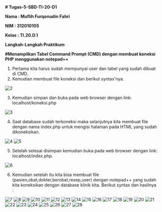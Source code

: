 <b> # Tugas-5-SBD-TI-20-D1
<p> Nama : Muflih Furqonudin Fahri
<p> NIM  : 312010105
<p> Kelas : TI.20.D.1 
<p> Langkah-Langkah Praktikum </b>

<b> #Menampilkan Tabel Command Prompt (CMD) dengan membuat koneksi PHP menggunakan notepad++ </b>
1.  Pertama kita harus sudah mempunyai user dan tabel yang sudah dibuat di CMD.
2.  Kemudian membuat file koneksi dan berikut syntax'nya.

![2](https://user-images.githubusercontent.com/101880025/171358777-94f96f4c-9465-45b5-bd68-85974200db88.png)

3.  Kemudian simpan dan buka pada web browser dengan link: localhost/koneksi.php
 
![3](https://user-images.githubusercontent.com/101880025/171358791-67d27275-3eeb-4e76-848e-f620d4463940.png)

4. Saat database sudah terkoneksi maka selanjutnya kita membuat file dengan nama index.php untuk mengisi halaman pada HTML yang sudah dikoneksikan.

![4](https://user-images.githubusercontent.com/101880025/171359213-d7ddcde4-06eb-49b1-8eb2-c14f4bafc5ae.png)
![5](https://user-images.githubusercontent.com/101880025/171359222-6f76f5ef-790e-4398-ae84-5c3a09dc0e45.png)

5.  Setelah selesai disimpan kemudian buka pada web browser dengan link: localhost/index.php.

![6](https://user-images.githubusercontent.com/101880025/171359228-c6f7e56b-a0c2-4b08-a571-091e95403a6f.png)

6.  Kemudian setelah itu kita bisa membuat file (pasien,obat,dokter,berobat,resep,user) dengan notepad++ yang sudah kita koneksikan dengan database klinik kita. Berikut syntax dan hasilnya : 

![7](https://user-images.githubusercontent.com/101880025/171360782-c40ba97e-f298-48ac-9740-8e40ffc2efa6.png)
![8](https://user-images.githubusercontent.com/101880025/171360796-c12a2a96-e721-403b-a7bf-13b1469412d5.png)
![9](https://user-images.githubusercontent.com/101880025/171360801-dd2ad4dd-4723-496d-b483-6f8d106cb1ad.png)
![10](https://user-images.githubusercontent.com/101880025/171360808-c22a8f0d-308a-4ca2-a540-211b5affd300.png)
![11](https://user-images.githubusercontent.com/101880025/171360818-cd0f26f0-23e9-457f-938a-36129788fa7c.png)
![12](https://user-images.githubusercontent.com/101880025/171360821-a9abf222-bb1d-4f27-8627-b271d79615dc.png)
![13](https://user-images.githubusercontent.com/101880025/171360824-77506a29-de6e-4b82-a5ce-1f844ce6febc.png)
![14](https://user-images.githubusercontent.com/101880025/171360833-9dd9bb98-b9d0-4ed1-8097-7e609500899c.png)
![15](https://user-images.githubusercontent.com/101880025/171360840-519ac624-dbf4-4698-8754-baeac6de1470.png)
![16](https://user-images.githubusercontent.com/101880025/171360844-8a34cde7-d440-4419-8797-eb19680decd5.png)
![17](https://user-images.githubusercontent.com/101880025/171360849-66a55a07-6402-4d3e-88b2-0bff006a8b53.png)
![18](https://user-images.githubusercontent.com/101880025/171360860-a69544e5-6bbe-4437-8108-fd431aa95185.png)
![19](https://user-images.githubusercontent.com/101880025/171360865-08bdc163-8d1d-478e-8807-7922695640eb.png)
![20](https://user-images.githubusercontent.com/101880025/171360869-5ea71b3c-d67d-4540-b81b-388178c27798.png)
![21](https://user-images.githubusercontent.com/101880025/171360874-69cdba3c-c54f-4247-a87f-d1442f3edc29.png)
![22](https://user-images.githubusercontent.com/101880025/171360880-8013f7b0-a519-4377-ad6a-ddf7d5c479e2.png)
![23](https://user-images.githubusercontent.com/101880025/171360887-48d93f1b-b25a-41b7-9ba3-f5e6ac8f0c81.png)
![24](https://user-images.githubusercontent.com/101880025/171360893-000cd250-4e49-4a62-84eb-8f20da749a20.png)
![25](https://user-images.githubusercontent.com/101880025/171360896-568c6ab3-a106-42e1-baee-e29d13ff5ba8.png)
![26](https://user-images.githubusercontent.com/101880025/171360903-ca461cc3-54cf-46e2-abc4-8d8cb0bdc657.png)
![27](https://user-images.githubusercontent.com/101880025/171360907-06941fb4-7f33-48db-a391-56f8bb2748c6.png)
![28](https://user-images.githubusercontent.com/101880025/171360915-bd5ac152-9e5d-47ec-b61f-5515b1130725.png)

